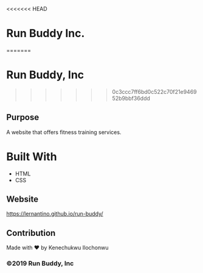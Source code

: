 <<<<<<< HEAD
# Run Buddy Inc.
=======
# Run Buddy, Inc
>>>>>>> 0c3ccc7ff6bd0c522c70f21e946952b9bbf36ddd

## Purpose
A website that offers fitness training services.

# Built With
* HTML
* CSS

## Website
https://lernantino.github.io/run-buddy/

## Contribution
Made with ❤️ by Kenechukwu Ilochonwu

### ©️2019 Run Buddy, Inc
